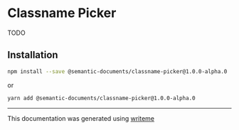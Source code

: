 # Classname Picker

TODO

## Installation

```bash
npm install --save @semantic-documents/classname-picker@1.0.0-alpha.0
```
or
```bash
yarn add @semantic-documents/classname-picker@1.0.0-alpha.0
```

---
This documentation was generated using [writeme](https://www.npmjs.com/package/@pshaw/writeme)
